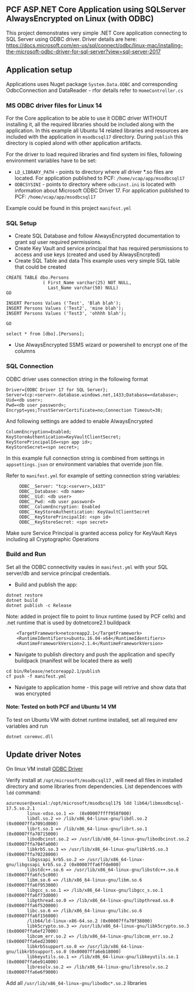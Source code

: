 ## PCF ASP.NET Core Application using SQLServer AlwaysEncrypted on Linux (with ODBC)

This project demonstrates very simple .NET Core application connecting to SQL Server using ODBC driver.
Driver details are here: https://docs.microsoft.com/en-us/sql/connect/odbc/linux-mac/installing-the-microsoft-odbc-driver-for-sql-server?view=sql-server-2017

## Application setup

Applications uses Nuget package `System.Data.ODBC` and corresponding OdbcConnection and DataReader - rfor details refer to `HomeController.cs`

###  MS ODBC driver files for Linux 14
For the Core application to be able to use it ODBC driver WITHOUT installing it, all the required libraries should be included along with the application.
In this example all Ubuntu 14 related libraries and resources are included with the application in `msodbcsql17` directory. 
During `publish` this directory is copied alond with other application artifacts.

For the driver to load required libraries and find system ini files, following environment variables have to be set:
- `LD_LIBRARY_PATH` - points to directory where all driver *.so files are located. For application published to PCF: `/home/vcap/app/msodbcsql17`
- `ODBCSYSINI` - points to directory where `odbcinst.ini` is located with information about Microsoft ODBC Driver 17. For application published to PCF: `/home/vcap/app/msodbcsql17`

Example could be found in this project `manifest.yml` 

### SQL Setup

- Create SQL Database and follow AlwaysEncrypted documentation to grant sql user required permissions. 
- Create Key Vault and service principal that has required persmissions to access and use keys (created and used by AlwaysEncrpted)
- Create SQL Table and data 
This example uses very simple SQL table that could be created
 
 ```
CREATE TABLE dbo.Persons  
               ( First_Name varchar(25) NOT NULL,  
                 Last_Name varchar(50) NULL)  
GO 

INSERT Persons Values ('Test', 'Blah blah');
INSERT Persons Values ('Test2', 'mine blah');
INSERT Persons Values ('Test3', 'ohhhh blah');

GO

 select * from [dbo].[Persons];

  ```
 
 - Use AlwaysEncrypted SSMS wizard or powershell to encrypt one of the columns

### SQL Connection 

ODBC driver uses connection string in the following format

```    
Driver={ODBC Driver 17 for SQL Server}; 
Server=tcp:<server>.database.windows.net,1433;Database=<database>;
Uid=<db user>;
Pwd=<db user password>;
Encrypt=yes;TrustServerCertificate=no;Connection Timeout=30;
```
And following settings are added to enable AlwaysEncrypted
```
ColumnEncryption=Enabled; 
KeyStoreAuthentication=KeyVaultClientSecret;
KeyStorePrincipalId=<spn app id>;
KeyStoreSecret=<spn secret>;
```

In this example full connection string is combined from settings in `appsettings.json` or environment variables that override json file.

Refer to `manifest.yml` for example  of setting connection string variables:
```
     ODBC__Server: "tcp:<server>,1433"
     ODBC__Database: <db name>
     ODBC__Uid: <db user>
     ODBC__Pwd: <db user password>
     ODBC__ColumnEncryption: Enabled
     ODBC__KeyStoreAuthentication: KeyVaultClientSecret
     ODBC__KeyStorePrincipalId: <spn id>
     ODBC__KeyStoreSecret: <spn secret>
```

Make sure Service Principal is granted access policy for KeyVault Keys including all Cryptographic Operations

### Build and Run

Set all the ODBC connectivity vaules in `manifest.yml` with your SQL server/db and service principal credentials.

- Build and publish the app:

```
dotnet restore
dotnet build
dotnet publish -c Release 
```

Note: added in project file to point to linux runtime (used by PCF cells) and .net runtime that is used by dotnetcore2.1 buildpack 
```
    <TargetFramework>netcoreapp2.1</TargetFramework>
	<RuntimeIdentifiers>ubuntu.16.04-x64</RuntimeIdentifiers>
	<RuntimeFrameworkVersion>2.1.4</RuntimeFrameworkVersion>
```

- Navigate to publish directory and push the application and specify buildpack (manifest will be located there as well)

```
cd bin/Release/netcoreapp2.1/publish
cf push -f manifest.yml 
```

- Navigate to application home - this page will retrive and show data that was encrypted

#### Note: Tested on both PCF and Ubuntu 14 VM 
To test on Ubuntu VM with dotnet runtime installed, set all required env variables and run
```
dotnet coremvc.dll
```

## Update driver Notes

On linux VM install [ODBC Driver](https://docs.microsoft.com/en-us/sql/connect/odbc/linux-mac/installing-the-microsoft-odbc-driver-for-sql-server?view=sql-server-ver15#ubuntu17)

Verify install at `/opt/microsoft/msodbcsql17` , will need all files in installed directory
and some libraries from dependencies.
List dependencoes with `ldd` command:

```
azureuser@xenial:/opt/microsoft/msodbcsql17$ ldd lib64/libmsodbcsql-17.5.so.2.1 
        linux-vdso.so.1 =>  (0x00007ffff958f000)
        libdl.so.2 => /lib/x86_64-linux-gnu/libdl.so.2 (0x00007ffa7091d000)
        librt.so.1 => /lib/x86_64-linux-gnu/librt.so.1 (0x00007ffa70715000)
        libodbcinst.so.2 => /usr/lib/x86_64-linux-gnu/libodbcinst.so.2 (0x00007ffa704fa000)
        libkrb5.so.3 => /usr/lib/x86_64-linux-gnu/libkrb5.so.3 (0x00007ffa70228000)
        libgssapi_krb5.so.2 => /usr/lib/x86_64-linux-gnu/libgssapi_krb5.so.2 (0x00007ffa6ffde000)
        libstdc++.so.6 => /usr/lib/x86_64-linux-gnu/libstdc++.so.6 (0x00007ffa6fc5c000)
        libm.so.6 => /lib/x86_64-linux-gnu/libm.so.6 (0x00007ffa6f953000)
        libgcc_s.so.1 => /lib/x86_64-linux-gnu/libgcc_s.so.1 (0x00007ffa6f73d000)
        libpthread.so.0 => /lib/x86_64-linux-gnu/libpthread.so.0 (0x00007ffa6f520000)
        libc.so.6 => /lib/x86_64-linux-gnu/libc.so.6 (0x00007ffa6f156000)
        /lib64/ld-linux-x86-64.so.2 (0x00007ffa70f38000)
        libk5crypto.so.3 => /usr/lib/x86_64-linux-gnu/libk5crypto.so.3 (0x00007ffa6ef27000)
        libcom_err.so.2 => /lib/x86_64-linux-gnu/libcom_err.so.2 (0x00007ffa6ed23000)
        libkrb5support.so.0 => /usr/lib/x86_64-linux-gnu/libkrb5support.so.0 (0x00007ffa6eb18000)
        libkeyutils.so.1 => /lib/x86_64-linux-gnu/libkeyutils.so.1 (0x00007ffa6e914000)
        libresolv.so.2 => /lib/x86_64-linux-gnu/libresolv.so.2 (0x00007ffa6e6f9000)
 ```       

 Add all `/usr/lib/x86_64-linux-gnu/libodbc*.so.2` libraries